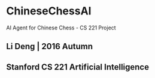 # ChineseChessAI
AI Agent for Chinese Chess - CS 221 Project

## Li Deng | 2016 Autumn 
## Stanford CS 221 Artificial Intelligence
